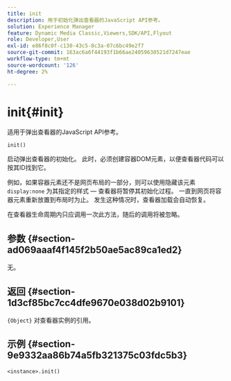 ```yaml
---
title: init
description: 用于初始化弹出查看器的JavaScript API参考。
solution: Experience Manager
feature: Dynamic Media Classic,Viewers,SDK/API,Flyout
role: Developer,User
exl-id: e86f8c0f-c130-43c5-8c3a-07c6bc49e2f7
source-git-commit: 163ac6a6f44193f1b66ae24059630521d7247eae
workflow-type: tm+mt
source-wordcount: '126'
ht-degree: 2%

---
```


# init{#init}

适用于弹出查看器的JavaScript API参考。

`init()`

启动弹出查看器的初始化。 此时，必须创建容器DOM元素，以便查看器代码可以按其ID找到它。

例如，如果容器元素还不是网页布局的一部分，则可以使用隐藏该元素 `display:none` 为其指定的样式 — 查看器将暂停其初始化过程。 一直到网页将容器元素重新放置到布局时为止。 发生这种情况时，查看器加载会自动恢复。

在查看器生命周期内只应调用一次此方法，随后的调用将被忽略。

## 参数 {#section-ad069aaaf4f145f2b50ae5ac89ca1ed2}

无。

## 返回 {#section-1d3cf85bc7cc4dfe9670e038d02b9101}

`{Object}` 对查看器实例的引用。

## 示例 {#section-9e9332aa86b74a5fb321375c03fdc5b3}

```
<instance>.init()
```
